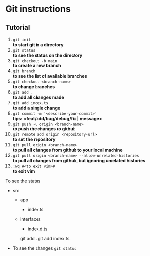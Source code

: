 # Git instructions

## Tutorial

1. `git init`  
**to start git in a directory**
1. `git status`  
**to see the status on the directory**
1. `git checkout -b main`  
**to create a new branch**
1. `git branch`  
**to see the list of available branches**
1. `git checkout <branch-name>`  
**to change branches**
1. `git add .`  
**to add all changes made**
1. `git add index.ts`  
**to add a single change**
1. `git commit -m '<describe-your-commit>'`  
**tips: <feat/add/bug/debug/fix | message>**
1. `git push -u origin <branch-name>`  
**to push the changes to github**
1. `git remote add origin <repository-url>`  
**to set the repository**
1. `git pull origin <branch-name>`  
**to pull all changes from github to your local machine**
1. `git pull origin <branch-name> --allow-unrelated-histories`  
**to pull all changes from github, but ignoring unrelated histories**
1. `:wq #<to exit vim>#`  
**to exit vim**

To see the status

- src
  - app
    - index.ts
  - interfaces
    - index.d.ts

    git add .
    git add index.ts

* To see the changes
`git status`